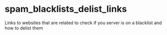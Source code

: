 # spam_blacklists_delist_links
Links to websites that are related to check if you server is on a blacklist and how to delist them
